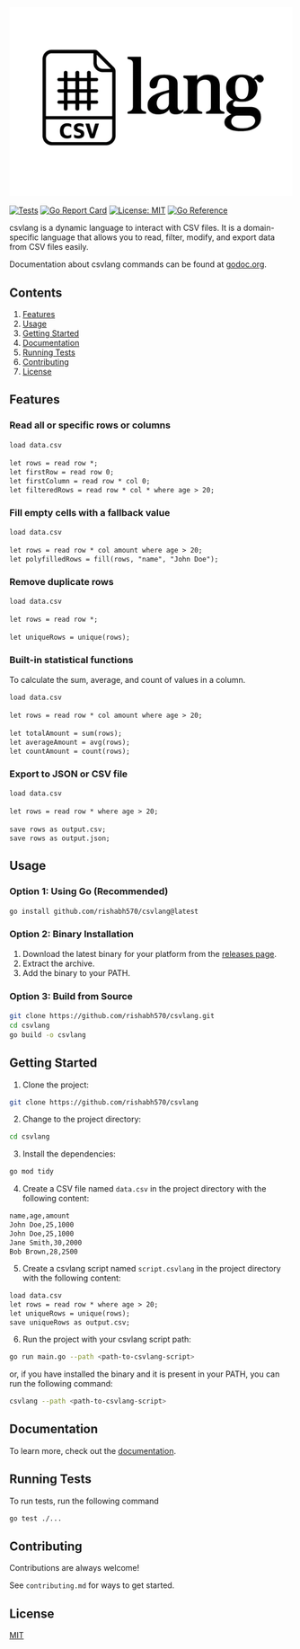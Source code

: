 ![](./public/logo-transparent.png)

[![Tests](https://github.com/rishabh570/csvlang/actions/workflows/unit-tests.yml/badge.svg)](https://github.com/rishabh570/csvlang/actions/workflows/unit-tests.yml)
[![Go Report Card](https://goreportcard.com/badge/github.com/rishabh570/csvlang)](https://goreportcard.com/report/github.com/rishabh570/csvlang)
[![License: MIT](https://img.shields.io/badge/License-MIT-yellow.svg)](https://opensource.org/licenses/MIT)
[![Go Reference](https://pkg.go.dev/badge/github.com/rishabh570/csvlang.svg)](https://pkg.go.dev/github.com/rishabh570/csvlang)

csvlang is a dynamic language to interact with CSV files. It is a domain-specific language that allows you to read, filter, modify, and export data from CSV files easily.

Documentation about csvlang commands can be found at [godoc.org](https://pkg.go.dev/github.com/rishabh570/csvlang).

## Contents

1. [Features](#features)
2. [Usage](#usage)
3. [Getting Started](#getting-started)
4. [Documentation](#documentation)
5. [Running Tests](#running-tests)
6. [Contributing](#contributing)
7. [License](#license)

## Features

### Read all or specific rows or columns

```
load data.csv

let rows = read row *;
let firstRow = read row 0;
let firstColumn = read row * col 0;
let filteredRows = read row * col * where age > 20;
```

### Fill empty cells with a fallback value

```
load data.csv

let rows = read row * col amount where age > 20;
let polyfilledRows = fill(rows, "name", "John Doe");
```

### Remove duplicate rows

```
load data.csv

let rows = read row *;

let uniqueRows = unique(rows);
```

### Built-in statistical functions 

To calculate the sum, average, and count of values in a column.

```
load data.csv

let rows = read row * col amount where age > 20;

let totalAmount = sum(rows);
let averageAmount = avg(rows);
let countAmount = count(rows);
```


### Export to JSON or CSV file

```
load data.csv

let rows = read row * where age > 20;

save rows as output.csv;
save rows as output.json;
```

## Usage

### Option 1: Using Go (Recommended)

```bash
go install github.com/rishabh570/csvlang@latest
```

### Option 2: Binary Installation

1. Download the latest binary for your platform from the [releases page](https://github.com/rishabh570/csvlang/releases).
2. Extract the archive.
3. Add the binary to your PATH.

### Option 3: Build from Source

```bash
git clone https://github.com/rishabh570/csvlang.git
cd csvlang
go build -o csvlang
```


## Getting Started

1. Clone the project:

```bash
git clone https://github.com/rishabh570/csvlang
```

2. Change to the project directory:

```bash
cd csvlang
```

3. Install the dependencies:

```bash
go mod tidy
```

4. Create a CSV file named `data.csv` in the project directory with the following content:

```csv
name,age,amount
John Doe,25,1000
John Doe,25,1000
Jane Smith,30,2000
Bob Brown,28,2500
```

5. Create a csvlang script named `script.csvlang` in the project directory with the following content:

```csvlang
load data.csv
let rows = read row * where age > 20;
let uniqueRows = unique(rows);
save uniqueRows as output.csv;
```

6. Run the project with your csvlang script path:

```bash
go run main.go --path <path-to-csvlang-script>
```

or, if you have installed the binary and it is present in your PATH, you can run the following command:

```bash
csvlang --path <path-to-csvlang-script>
```

## Documentation

To learn more, check out the [documentation](https://pkg.go.dev/github.com/rishabh570/csvlang).

## Running Tests

To run tests, run the following command

```bash
go test ./...
```

## Contributing

Contributions are always welcome!

See `contributing.md` for ways to get started.

## License

[MIT](https://choosealicense.com/licenses/mit/)
